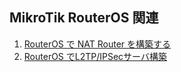 ## MikroTik RouterOS 関連

1. [RouterOS で NAT Router を構築する](nat.md)
1. [RouterOS でL2TP/IPSecサーバ構築](vpn.md)
